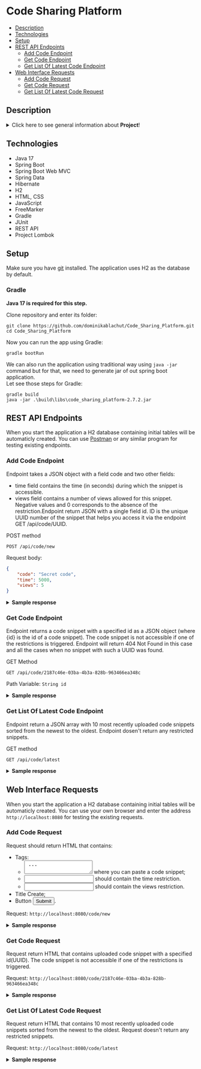 # Code Sharing Platform
* [Description](#description)
* [Technologies](#technologies)
* [Setup](#setup)
* [REST API Endpoints](#rest-api-endpoints)
    * [Add Code Endpoint](#add-code-endpoint)
    * [Get Code Endpoint](#get-code-endpoint)
    * [Get List Of Latest Code Endpoint](#get-list-of-latest-code-endpoint)
* [Web Interface Requests](#web-interface-requests)
    * [Add Code Request](#add-code-request)
    * [Get Code Request](#get-code-request)
    * [Get List Of Latest Code Request](#get-list-of-latest-code-request)

## Description

<details>
<summary>Click here to see general information about <b>Project</b>!</summary>

Web application that allows to share code. WEB interface and REST API has been implemented. The user can add a code snippets, specifying the time for which it will be 
available in the database and the number of its possible views. If one above-mentioned restrictions is reached, the code is automatically removed from the databse. The 
user can also view the added code after entering its UUID or can view the last 10 added code snippets that were not restricted with a limit of the number of views or
viewing time.

The idea for project cames from Java Beckend Developer track in [JetBrains Academy](https://www.jetbrains.com/academy/).
</details>

## Technologies

<ul>
  <li>Java 17</li>
  <li>Spring Boot</li>
  <li>Spring Boot Web MVC</li>
  <li>Spring Data</li>
  <li>Hibernate</li>
  <li>H2</li>
  <li>HTML, CSS</li>
  <li>JavaScript</li>
  <li>FreeMarker</li>
  <li>Gradle</li>
  <li>JUnit</li>
  <li>REST API</li>
  <li>Project Lombok</li>
</ul>

## Setup

Make sure you have [git](https://git-scm.com/) installed. The application uses H2 as the database by default.

### Gradle

<b>Java 17 is required for this step.</b>

Clone repository and enter its folder:

```
git clone https://github.com/dominikablachut/Code_Sharing_Platform.git
cd Code_Sharing_Platform
```

Now you can run the app using Gradle:

```
gradle bootRun
```

We can also run the application using traditional way using ```java -jar``` command but for that, we need to generate jar of out spring boot application.  
Let see those steps for Gradle:

```
gradle build
java -jar .\build\libs\code_sharing_platform-2.7.2.jar
```

## REST API Endpoints

When you start the application a H2 database containing initial tables will be automaticly created. You can use [Postman](https://www.postman.com) or any similar 
program for testing existing endpoints.

### Add Code Endpoint

Endpoint takes a JSON object with a field code and two other fields:
- time field contains the time (in seconds) during which the snippet is accessible.
- views field contains a number of views allowed for this snippet.
Negative values and 0 corresponds to the absence of the restriction.Endpoint return JSON with a single field id. ID is the unique UUID number of the snippet that helps you
access it via the endpoint GET /api/code/UUID.

POST method

```POST /api/code/new```

Request body:
```json
{
    "code": "Secret code",
    "time": 5000,
    "views": 5
}
```

<details>
<summary><b>Sample response</b></summary>
<p>
  
```json 
{ 
   "id" : "2187c46e-03ba-4b3a-828b-963466ea348c" 
}
```
 
</p>
</details>

### Get Code Endpoint

Endpoint  returns a code snippet with a specified id as a JSON object (where {id} is the id of a code snippet). The code snippet is not accessible if one of the 
restrictions is triggered. Endpoint will return 404 Not Found in this case and all the cases when no snippet with such a UUID was found.

GET Method

```GET /api/code/2187c46e-03ba-4b3a-828b-963466ea348c```

Path Variable:
```String id```

<details>
<summary><b>Sample response</b></summary>
<p>

```json 
{
    "code": "Secret code",
    "date": "2020/05/05 12:01:45",
    "time": 4995,
    "views": 4
}
```

</p>
</details>

### Get List Of Latest Code Endpoint

Endpoint return a JSON array with 10 most recently uploaded code snippets sorted from the newest to the oldest. Endpoint dosen't return any restricted snippets.

GET method

```GET /api/code/latest```

<details>
<summary><b>Sample response</b></summary>
<p>

```json 
[
    {
        "code": "public static void ...",
        "date": "2020/05/05 12:00:43",
        "time": 0,
        "views": 0
    },
    {
        "code": "class Code { ...",
        "date": "2020/05/05 11:59:12",
        "time": 0,
        "views": 0
    }
]
```

</p>
</details>

## Web Interface Requests

When you start the application a H2 database containing initial tables will be automaticly created. You can use your own browser and enter the address
```http://localhost:8080``` for testing the existing requests.

### Add Code Request

Request should return HTML that contains:
- Tags:
  - <textarea id="code_snippet"> ... </textarea> where you can paste a code snippet;
  - <input id="time_restriction" type="text"/> should contain the time restriction.
  - <input id="views_restriction" type="text"/> should contain the views restriction.
- Title Create;
- Button <button id="send_snippet" type="submit" onclick="send()">Submit</button>.

Request:
```http://localhost:8080/code/new```

<details>
<summary><b>Sample response</b></summary>
<p>

</p>
</details>

### Get Code Request

Request return HTML that contains uploaded code snippet with a specified id(UUID). The code snippet is not accessible if one of the restrictions is triggered.

Request:
```http://localhost:8080/code/2187c46e-03ba-4b3a-828b-963466ea348c```

<details>
<summary><b>Sample response</b></summary>

![GetCode](https://user-images.githubusercontent.com/98345304/189479478-cc8e8990-62fa-4938-8d68-96167edf488f.jpg)

</details>

### Get List Of Latest Code Request

 Request return HTML that contains 10 most recently uploaded code snippets sorted from the newest to the oldest. Request doesn't return any restricted snippets.
 
 Request:
```http://localhost:8080/code/latest```

<details>
<summary><b>Sample response</b></summary>
<p>

</p>
</details>

 
